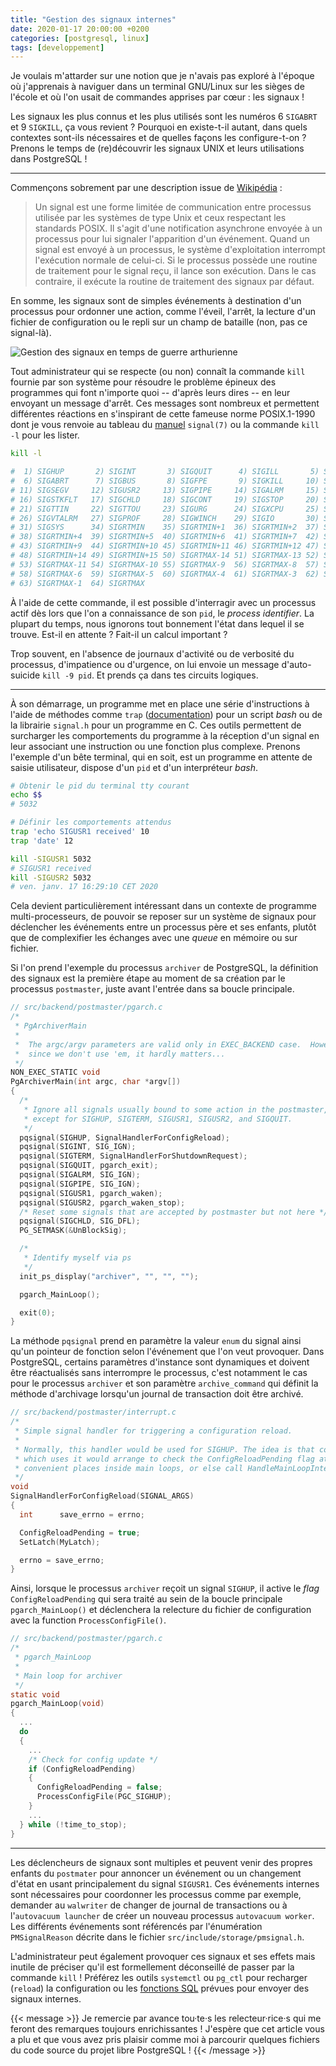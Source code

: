 ```yaml
---
title: "Gestion des signaux internes"
date: 2020-01-17 20:00:00 +0200
categories: [postgresql, linux]
tags: [developpement]
---
```


Je voulais m'attarder sur une notion que je n'avais pas exploré à l'époque où 
j'apprenais à naviguer dans un terminal GNU/Linux sur les sièges de l'école et 
où l'on usait de commandes apprises par cœur : les signaux !

Les signaux les plus connus et les plus utilisés sont les numéros 6 `SIGABRT` et 
9 `SIGKILL`, ça vous revient ? Pourquoi en existe-t-il autant, dans quels 
contextes sont-ils nécessaires et de quelles façons les configure-t-on ? Prenons 
le temps de (re)découvrir les signaux UNIX et leurs utilisations dans PostgreSQL !

<!--more-->

---

Commençons sobrement par une description issue de [Wikipédia][1] :

[1]: https://fr.wikipedia.org/wiki/Signal_(informatique)

> Un signal est une forme limitée de communication entre processus utilisée par 
> les systèmes de type Unix et ceux respectant les standards POSIX. Il s'agit 
> d'une notification asynchrone envoyée à un processus pour lui signaler 
> l'apparition d'un événement. Quand un signal est envoyé à un processus, le 
> système d'exploitation interrompt l'exécution normale de celui-ci. Si le 
> processus possède une routine de traitement pour le signal reçu, il lance son 
> exécution. Dans le cas contraire, il exécute la routine de traitement des
> signaux par défaut.

En somme, les signaux sont de simples événements à destination d'un processus 
pour ordonner une action, comme l'éveil, l'arrêt, la lecture d'un fichier de 
configuration ou le repli sur un champ de bataille (non, pas ce signal-là).

![Gestion des signaux en temps de guerre arthurienne](/img/posts/2020-01-17-drapeaux-kaamelott.jpg)

Tout administrateur qui se respecte (ou non) connaît la commande `kill` fournie 
par son système pour résoudre le problème épineux des programmes qui font n'importe
quoi -- d'après leurs dires -- en leur envoyant un message d'arrêt. Ces messages 
sont nombreux et permettent différentes réactions en s'inspirant de cette fameuse 
norme POSIX.1-1990 dont je vous renvoie au tableau du [manuel][2] `signal(7)` ou 
la commande `kill -l` pour les lister.

[2]: http://man7.org/linux/man-pages/man7/signal.7.html

```sh
kill -l

#  1) SIGHUP       2) SIGINT       3) SIGQUIT      4) SIGILL       5) SIGTRAP
#  6) SIGABRT      7) SIGBUS       8) SIGFPE       9) SIGKILL     10) SIGUSR1
# 11) SIGSEGV     12) SIGUSR2     13) SIGPIPE     14) SIGALRM     15) SIGTERM
# 16) SIGSTKFLT   17) SIGCHLD     18) SIGCONT     19) SIGSTOP     20) SIGTSTP
# 21) SIGTTIN     22) SIGTTOU     23) SIGURG      24) SIGXCPU     25) SIGXFSZ
# 26) SIGVTALRM   27) SIGPROF     28) SIGWINCH    29) SIGIO       30) SIGPWR
# 31) SIGSYS      34) SIGRTMIN    35) SIGRTMIN+1  36) SIGRTMIN+2  37) SIGRTMIN+3
# 38) SIGRTMIN+4  39) SIGRTMIN+5  40) SIGRTMIN+6  41) SIGRTMIN+7  42) SIGRTMIN+8
# 43) SIGRTMIN+9  44) SIGRTMIN+10 45) SIGRTMIN+11 46) SIGRTMIN+12 47) SIGRTMIN+13
# 48) SIGRTMIN+14 49) SIGRTMIN+15 50) SIGRTMAX-14 51) SIGRTMAX-13 52) SIGRTMAX-12
# 53) SIGRTMAX-11 54) SIGRTMAX-10 55) SIGRTMAX-9  56) SIGRTMAX-8  57) SIGRTMAX-7
# 58) SIGRTMAX-6  59) SIGRTMAX-5  60) SIGRTMAX-4  61) SIGRTMAX-3  62) SIGRTMAX-2
# 63) SIGRTMAX-1  64) SIGRTMAX 
```

À l'aide de cette commande, il est possible d'interragir avec un processus actif 
dès lors que l'on a connaissance de son `pid`, le _process identifier_. La plupart 
du temps, nous ignorons tout bonnement l'état dans lequel il se trouve. Est-il
en attente ? Fait-il un calcul important ? 

Trop souvent, en l'absence de journaux d'activité ou de verbosité du processus, 
d'impatience ou d'urgence, on lui envoie un message d'auto-suicide `kill -9 pid`. 
Et prends ça dans tes circuits logiques.

---

À son démarrage, un programme met en place une série d'instructions à l'aide de 
méthodes comme `trap` ([documentation][3]) pour un script _bash_ ou de la librairie 
`signal.h` pour un programme en C. Ces outils permettent de surcharger les 
comportements du programme à la réception d'un signal en leur associant une 
instruction ou une fonction plus complexe. Prenons l'exemple d'un bête terminal, 
qui en soit, est un programme en attente de saisie utilisateur,  dispose d'un
`pid` et d'un interpréteur _bash_.

[3]: http://man7.org/linux/man-pages/man1/trap.1p.html

```sh
# Obtenir le pid du terminal tty courant
echo $$
# 5032

# Définir les comportements attendus
trap 'echo SIGUSR1 received' 10
trap 'date' 12

kill -SIGUSR1 5032
# SIGUSR1 received
kill -SIGUSR2 5032
# ven. janv. 17 16:29:10 CET 2020
```

Cela devient particulièrement intéressant dans un contexte de programme 
multi-processeurs, de pouvoir se reposer sur un système de signaux pour déclencher 
les événements entre un processus père et ses enfants, plutôt que de complexifier
les échanges avec une _queue_ en mémoire ou sur fichier.

Si l'on prend l'exemple du processus `archiver` de PostgreSQL, la définition des 
signaux est la première étape au moment de sa création par le processus `postmaster`, 
juste avant l'entrée dans sa boucle principale.

```c
// src/backend/postmaster/pgarch.c
/*
 * PgArchiverMain
 *
 *  The argc/argv parameters are valid only in EXEC_BACKEND case.  However,
 *  since we don't use 'em, it hardly matters...
 */
NON_EXEC_STATIC void
PgArchiverMain(int argc, char *argv[])
{
  /*
   * Ignore all signals usually bound to some action in the postmaster,
   * except for SIGHUP, SIGTERM, SIGUSR1, SIGUSR2, and SIGQUIT.
   */
  pqsignal(SIGHUP, SignalHandlerForConfigReload);
  pqsignal(SIGINT, SIG_IGN);
  pqsignal(SIGTERM, SignalHandlerForShutdownRequest);
  pqsignal(SIGQUIT, pgarch_exit);
  pqsignal(SIGALRM, SIG_IGN);
  pqsignal(SIGPIPE, SIG_IGN);
  pqsignal(SIGUSR1, pgarch_waken);
  pqsignal(SIGUSR2, pgarch_waken_stop);
  /* Reset some signals that are accepted by postmaster but not here */
  pqsignal(SIGCHLD, SIG_DFL);
  PG_SETMASK(&UnBlockSig);

  /*
   * Identify myself via ps
   */
  init_ps_display("archiver", "", "", "");

  pgarch_MainLoop();

  exit(0);
}
```

La méthode `pqsignal` prend en paramètre la valeur `enum` du signal ainsi qu'un 
pointeur de fonction selon l'événement que l'on veut provoquer. Dans PostgreSQL,
certains paramètres d'instance sont dynamiques et doivent être réactualisés sans 
interrompre le processus, c'est notamment le cas pour le processus `archiver` 
et son paramètre `archive_command` qui définit la méthode d'archivage lorsqu'un 
journal de transaction doit être archivé.

```c
// src/backend/postmaster/interrupt.c
/*
 * Simple signal handler for triggering a configuration reload.
 *
 * Normally, this handler would be used for SIGHUP. The idea is that code
 * which uses it would arrange to check the ConfigReloadPending flag at
 * convenient places inside main loops, or else call HandleMainLoopInterrupts.
 */
void
SignalHandlerForConfigReload(SIGNAL_ARGS)
{
  int      save_errno = errno;

  ConfigReloadPending = true;
  SetLatch(MyLatch);

  errno = save_errno;
}
```

Ainsi, lorsque le processus `archiver` reçoit un signal `SIGHUP`, il active le 
_flag_ `ConfigReloadPending` qui sera traité au sein de la boucle principale 
`pgarch_MainLoop()` et déclenchera la relecture du fichier de configuration avec
la function `ProcessConfigFile()`.

```c
// src/backend/postmaster/pgarch.c
/*
 * pgarch_MainLoop
 *
 * Main loop for archiver
 */
static void
pgarch_MainLoop(void)
{
  ...
  do
  {
    ...
    /* Check for config update */
    if (ConfigReloadPending)
    {
      ConfigReloadPending = false;
      ProcessConfigFile(PGC_SIGHUP);
    }
    ...
  } while (!time_to_stop);
}
```

---

Les déclencheurs de signaux sont multiples et peuvent venir des propres enfants 
du `postmater` pour annoncer un événement ou un changement d'état en usant 
principalement du signal `SIGUSR1`. Ces événements internes sont nécessaires pour 
coordonner les processus comme par exemple, demander au `walwriter` de changer 
de journal de transactions ou à l'`autovacuum launcher` de créer un nouveau 
processus `autovacuum worker`. 
Les différents événements sont référencés par l'énumération `PMSignalReason` 
décrite dans le fichier `src/include/storage/pmsignal.h`.

L'administrateur peut également provoquer ces signaux et ses effets mais inutile
de préciser qu'il est formellement déconseillé de passer par la commande `kill` !
Préférez les outils `systemctl` ou `pg_ctl` pour recharger (`reload`) la 
configuration ou les [fonctions SQL][4] prévues pour envoyer des signaux internes.

[4]: https://www.postgresql.org/docs/current/functions-admin.html#FUNCTIONS-ADMIN-SIGNAL

{{< message >}}
Je remercie par avance tou·te·s les relecteur·rice·s qui me feront des remarques 
toujours enrichissantes ! J'espère que cet article vous a plu et que vous avez 
pris plaisir comme moi à parcourir quelques fichiers du code source du projet 
libre PostgreSQL !
{{< /message >}}